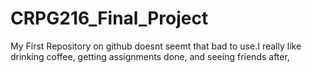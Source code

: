# CRPG216_Final_Project

My First Repository on github doesnt seemt that bad to use.I really like drinking coffee, getting assignments done, and seeing friends after,

